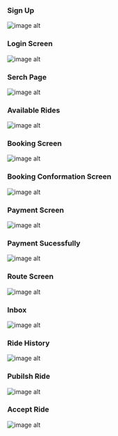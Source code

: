 ### Sign Up
![image alt](https://github.com/bharathpagilla/flutter-ecoride/blob/f4a710130fee3ecc03aa0483fdee7c4867b283c5/git%20images/signup.jpg)
### Login Screen
![image alt](https://github.com/bharathpagilla/flutter-ecoride/blob/664e86652e9817ade71ccb1b971153e0171ecda4/git%20images/login.jpg)
### Serch Page
![image alt](https://github.com/bharathpagilla/flutter-ecoride/blob/fad3692efed83c662fde9ca89fd90a8b29773c43/git%20images/search.jpg)
### Available Rides
![image alt](https://github.com/bharathpagilla/flutter-ecoride/blob/66c3c5025d9e5b9ecbc635c00cf1e11d4f7e700d/git%20images/avaliable.jpg)
### Booking Screen
![image alt](https://github.com/bharathpagilla/flutter-ecoride/blob/bdfe2169c4189cd1d02bee0d9199e052e40f7931/git%20images/booking.jpg)
### Booking Conformation Screen
![image alt](https://github.com/bharathpagilla/flutter-ecoride/blob/b4a00b46a079c5d80b7d71dadbfe87daad4f38b3/git%20images/booking%20con.jpg)
### Payment Screen
![image alt](https://github.com/bharathpagilla/flutter-ecoride/blob/d8cb6dae85dda9f02538b7f4983774f1b589b95b/git%20images/payment.jpg)
### Payment Sucessfully
![image alt](https://github.com/bharathpagilla/flutter-ecoride/blob/0c2c480c9d975f4478329b321897bac845ad6a63/git%20images/payment%20succ.jpg)
### Route Screen
![image alt](https://github.com/bharathpagilla/flutter-ecoride/blob/886c12c2b05cb9d576ae82d5154997dce57610b1/git%20images/route.jpg)
### Inbox
![image alt](https://github.com/bharathpagilla/flutter-ecoride/blob/6e64c2032bb3e0916ead9ce342bbbf0ffa1ffcc6/git%20images/inbox.jpg)
### Ride History
![image alt](https://github.com/bharathpagilla/flutter-ecoride/blob/2fa30fb432780fbe484e941b1c4d6b1a5108b50f/git%20images/ride%20history.jpg)
### Pubilsh Ride
![image alt]()
### Accept Ride
![image alt]()

